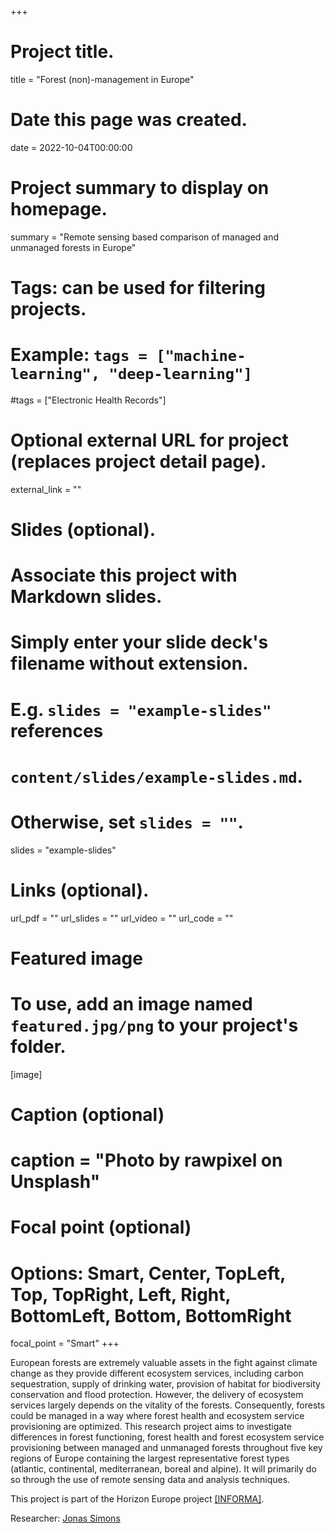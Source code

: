 +++
# Project title.
title = "Forest (non)-management in Europe"

# Date this page was created.
date = 2022-10-04T00:00:00

# Project summary to display on homepage.
summary = "Remote sensing based comparison of managed and unmanaged forests in Europe"

# Tags: can be used for filtering projects.
# Example: `tags = ["machine-learning", "deep-learning"]`
#tags = ["Electronic Health Records"]

# Optional external URL for project (replaces project detail page).
external_link = ""

# Slides (optional).
#   Associate this project with Markdown slides.
#   Simply enter your slide deck's filename without extension.
#   E.g. `slides = "example-slides"` references 
#   `content/slides/example-slides.md`.
#   Otherwise, set `slides = ""`.
slides = "example-slides"

# Links (optional).
url_pdf = ""
url_slides = ""
url_video = ""
url_code = ""


# Featured image
# To use, add an image named `featured.jpg/png` to your project's folder. 
[image]
  # Caption (optional)
  # caption = "Photo by rawpixel on Unsplash"
  
  # Focal point (optional)
  # Options: Smart, Center, TopLeft, Top, TopRight, Left, Right, BottomLeft, Bottom, BottomRight
  focal_point = "Smart"
+++

European forests are extremely valuable assets in the fight against climate change as they provide different ecosystem services, including carbon sequestration, supply of drinking water, provision of habitat for biodiversity conservation and flood protection. However, the delivery of ecosystem services largely depends on the vitality of the forests. Consequently, forests could be managed in a way where forest health and ecosystem service provisioning are optimized. This research project aims to investigate differences in forest functioning, forest health and forest ecosystem service provisioning between managed and unmanaged forests throughout five key regions of Europe containing the largest representative forest types (atlantic, continental, mediterranean, boreal and alpine). It will primarily do so through the use of remote sensing data and analysis techniques.

This project is part of the Horizon Europe project [[INFORMA]](http://informa-forests.eu/).

Researcher: [Jonas Simons](/author/jonas-simons/)
